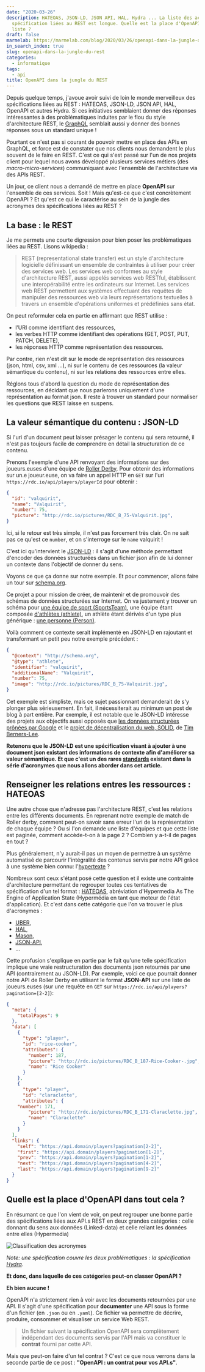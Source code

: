 ```yaml
---
date: "2020-03-26"
description: HATEOAS, JSON-LD, JSON API, HAL, Hydra ... La liste des acronymes de
  spécification liées au REST est longue. Quelle est la place d'OpenAPI dans cette
  liste ?
draft: false
marmelab: https://marmelab.com/blog/2020/03/26/openapi-dans-la-jungle-du-rest.html
in_search_index: true
slug: openapi-dans-la-jungle-du-rest
categories:
  - informatique
tags:
  - api
title: OpenAPI dans la jungle du REST
---
```


Depuis quelque temps, j'avoue avoir suivi de loin le monde merveilleux des spécifications liées au REST : HATEOAS, JSON-LD, JSON API, HAL, OpenAPI et autres Hydra. Si ces initiatives semblaient donner des réponses intéressantes à des problématiques induites par le flou du style d'architecture REST, le [GraphQL](https://marmelab.com/blog/2017/09/03/dive-into-graphql.html) semblait aussi y donner des bonnes réponses sous un standard unique !

Pourtant ce n'est pas si courant de pouvoir mettre en place des APIs en GraphQL, et force est de constater que nos clients nous demandent le plus souvent de le faire en REST. C'est ce qui s'est passé sur l'un de nos projets client pour lequel nous avons développé plusieurs services métiers (des *macro-micro-services*) communiquant avec l'ensemble de l'architecture via des APIs REST.

Un jour, ce client nous a demandé de mettre en place **OpenAPI** sur l'ensemble de ces services. Soit ! Mais qu'est-ce que c'est concrètement OpenAPI ? Et qu'est ce qui le caractérise au sein de la jungle des acronymes des spécifications liées au REST ?

## La base : le REST

Je me permets une courte digression pour bien poser les problématiques liées au REST. Lisons wikipedia :

> REST (representational state transfer) est un style d'architecture logicielle définissant un ensemble de contraintes à utiliser pour créer des services web. Les services web conformes au style d'architecture REST, aussi appelés services web RESTful, établissent une interopérabilité entre les ordinateurs sur Internet. Les services web REST permettent aux systèmes effectuant des requêtes de manipuler des ressources web via leurs représentations textuelles à travers un ensemble d'opérations uniformes et prédéfinies sans état.

On peut reformuler cela en partie en affirmant que REST utilise :

- l’URI comme identifiant des ressources,
- les verbes HTTP comme identifiant des opérations (GET, POST, PUT, PATCH, DELETE),
- les réponses HTTP comme représentation des ressources.

Par contre, rien n'est dit sur le mode de représentation des ressources (json, html, csv, xml ...), ni sur le contenu de ces ressources (la valeur sémantique du contenu), ni sur les relations des ressources entre elles.

Réglons tous d'abord la question du mode de représentation des ressources, en décidant que nous parlerons uniquement d'une représentation au format json. Il reste à trouver un standard pour normaliser les questions que REST laisse en suspens.  

## La valeur sémantique du contenu : JSON-LD

Si l'uri d'un document peut laisser présager le contenu qui sera retourné, il n'est pas toujours facile de comprendre en détail la structuration de ce contenu.

Prenons l'exemple d'une API renvoyant des informations sur des joueurs.euses d'une équipe de [Roller Derby](https://fr.wikipedia.org/wiki/Roller_derby). Pour obtenir des informations sur un.e joueur.euse, on va faire un appel HTTP en `GET` sur l'uri `https://rdc.io/api/players/playerId` pour obtenir :

```json
{
  "id": "valquirit",
  "name": "Valquirit",
  "number": 75,
  "picture": "http://rdc.io/pictures/RDC_B_75-Valquirit.jpg",
}
```

Ici, si le retour est très simple, il n'est pas forcement très clair. On ne sait pas ce qu'est ce `number`, et on s'interroge sur le `name` valquirit !

C'est ici qu'intervient le [JSON-LD](https://json-ld.org/) : il s'agit d'une méthode permettant d'encoder des données structurées dans un fichier json afin de lui donner un contexte dans l'objectif de donner du sens.

Voyons ce que ça donne sur notre exemple. Et pour commencer, allons faire un tour sur [schema.org](https://schema.org).

Ce projet a pour mission de créer, de maintenir et de promouvoir des schémas de données structurées sur Internet. On va justement y trouver un schéma pour [une équipe de sport (SportsTeam)](https://schema.org/SportsTeam), une équipe étant composée [d'athlètes (athlete)](https://schema.org/athlete), un athlète étant dérivés d'un type plus générique : [une personne (Person)](https://schema.org/Person).

Voilà comment ce contexte serait implémenté en JSON-LD en rajoutant et transformant un petit peu notre exemple précédent :

```json
{
  "@context": "http://schema.org",
  "@type": "athlete",
  "identifier": "valquirit",
  "additionalName": "Valquirit",
  "number": 75,
  "image": "http://rdc.io/pictures/RDC_B_75-Valquirit.jpg",
}
```

Cet exemple est simpliste, mais ce sujet passionnant demanderait de s'y plonger plus sérieusement. En fait, il nécessiterait au minimum un post de blog à part entière. Par exemple, il est notable que le JSON-LD intéresse des projets aux objectifs aussi opposés que [les données structurées prônées par Google](https://developers.google.com/search/docs/guides/prototype) et le [projet de décentralisation du web, SOLID](https://solidproject.org/), de [Tim Berners-Lee](https://en.wikipedia.org/wiki/Tim_Berners-Lee).

**Retenons que le JSON-LD est une spécification visant à ajouter à une document json existant des informations de contexte afin d'améliorer sa valeur sémantique. Et que c'est un des rares [standards](https://www.w3.org/2018/json-ld-wg/) existant dans la série d'acronymes que nous allons aborder dans cet article.**

## Renseigner les relations entres les ressources : HATEOAS

Une autre chose que n'adresse pas l'architecture REST, c'est les relations entre les différents documents. En reprenant notre exemple de match de Roller derby, comment peut-on savoir sans erreur l'uri de la représentation de chaque équipe ? Ou si l'on demande une liste d'équipes et que cette liste est paginée, comment accède-t-on à la page 2 ? Combien y a-t-il de pages en tout ?

Plus généralement, n'y aurait-il pas un moyen de permettre à un système automatisé de parcourir l'intégralité des contenus servis par notre API grâce à une système bien connu: l'[hypertexte](https://fr.wikipedia.org/wiki/Hypertexte) ?

Nombreux sont ceux s'étant posé cette question et il existe une contrainte d'architecture permettant de regrouper toutes ces tentatives de spécification d'un tel format : [HATEOAS](https://fr.wikipedia.org/wiki/HATEOAS), abréviation d'Hypermedia As The Engine of Application State (Hypermédia en tant que moteur de l'état d'application). Et c'est dans cette catégorie que l'on va trouver le plus d'acronymes :

- [UBER](https://rawgit.com/uber-hypermedia/specification/master/uber-hypermedia.html),
- [HAL](http://stateless.co/hal_specification.html),
- [Mason](https://github.com/JornWildt/Mason),
- [JSON-API](https://jsonapi.org/),
- ...

Cette profusion s'explique en partie par le fait qu'une telle spécification implique une vraie restructuration des documents json retournés par une API (contrairement au JSON-LD). Par exemple, voici ce que pourrait donner notre API de Roller Derby en utilisant le format **JSON-API** sur une liste de joueurs.euses (sur une requête en `GET` sur `https://rdc.io/api/players?pagination=[2-2]`):

```json
{
  "meta": {
    "totalPages": 9
  },
  "data": [
    {
      "type": "player",
      "id": "rice-cooker",
      "attributes": {
        "number": 187,
    	"picture": "http://rdc.io/pictures/RDC_B_187-Rice-Cooker-.jpg",
    	"name": "Rice Cooker"
      }
    },
    {
      "type": "player",
      "id": "claraclette",
      "attributes": {
	"number": 171,
    	"picture": "http://rdc.io/pictures/RDC_B_171-Claraclette.jpg",
    	"name": "Claraclette"
      }
    }
  ],
  "links": {
    "self": "https://api.domain/players?pagination[2-2]",
    "first": "https://api.domain/players?pagination[1-2]",
    "prev": "https://api.domain/players?pagination[1-2]",
    "next": "https://api.domain/players?pagination[4-2]",
    "last": "https://api.domain/players?pagination[9-2]"
  }
}
```

## Quelle est la place d'OpenAPI dans tout cela ?

En résumant ce que l'on vient de voir, on peut regrouper une bonne partie des spécifications liées aux API.s REST en deux grandes catégories : celle donnant du sens aux données (Linked-data) et celle reliant les données entre elles (Hypermedia)

![Classification des acronymes](resumeAcronymes.png)

*Note: une spécification couvre les deux problématiques : la spécification [Hydra](https://www.hydra-cg.com/).*

**Et donc, dans laquelle de ces catégories peut-on classer OpenAPI ?**

**Eh bien aucune !**

OpenAPI n'a strictement rien à voir avec les documents retournées par une API. Il s'agit d'une spécification pour **documenter** une API sous la forme d'un fichier (en `.json` ou en `.yaml`). Ce fichier va permettre de décrire, produire, consommer et visualiser un service Web REST.

> Un fichier suivant la spécification OpenAPI sera complètement indépendant des documents servis par l'API mais va constituer le **contrat** fourni par cette API.

Mais que peut-on faire d'un tel contrat ? C'est ce que nous verrons dans la seconde partie de ce post : **"OpenAPI : un contrat pour vos API.s"**.
